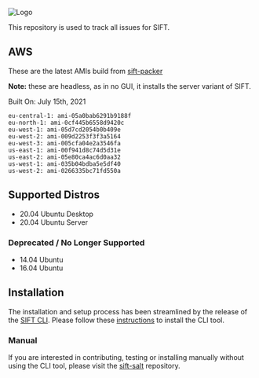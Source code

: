 ![Logo](https://images.contentstack.io/v3/assets/blt36c2e63521272fdc/blt3e371eacc79a3ca4/60a5393fe2db156d00f0b8ab/400x460_DFIR_SIFT.jpg)

This repository is used to track all issues for SIFT.

## AWS

These are the latest AMIs build from [sift-packer](https://github.com/sans-dfir/sift-packer)

**Note:** these are headless, as in no GUI, it installs the server variant of SIFT.

Built On: July 15th, 2021

```
eu-central-1: ami-05a0bab6291b9188f
eu-north-1: ami-0cf445b6558d9420c
eu-west-1: ami-05d7cd2054b0b409e
eu-west-2: ami-009d2253f3f3a5164
eu-west-3: ami-005cfa04e2a3546fa
us-east-1: ami-00f941d8c74d5d31e
us-east-2: ami-05e80ca4ac6d0aa32
us-west-1: ami-035b04bdba5e5df40
us-west-2: ami-0266335bc71fd550a
```

## Supported Distros

* 20.04 Ubuntu Desktop 
* 20.04 Ubuntu Server

### Deprecated / No Longer Supported

* 14.04 Ubuntu
* 16.04 Ubuntu

## Installation

The installation and setup process has been streamlined by the release of the [SIFT CLI](https://github.com/sans-dfir/sift-cli). Please follow these [instructions](https://github.com/sans-dfir/sift-cli#installation) to install the CLI tool.

### Manual 

If you are interested in contributing, testing or installing manually without using the CLI tool, please visit the [sift-salt](https://github.com/sans-dfir/sift-saltstack) repository.
